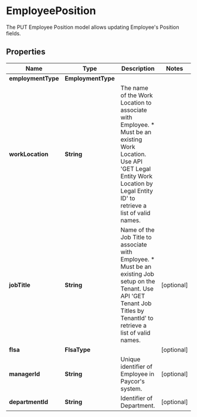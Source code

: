 

# EmployeePosition

The PUT Employee Position model allows updating Employee's Position fields.

## Properties

| Name | Type | Description | Notes |
|------------ | ------------- | ------------- | -------------|
|**employmentType** | **EmploymentType** |  |  |
|**workLocation** | **String** | The name of the Work Location to associate with Employee.  * Must be an existing Work Location. Use API &#39;GET Legal Entity Work Location by Legal Entity ID&#39; to retrieve a list of valid names.              |  |
|**jobTitle** | **String** | Name of the Job Title to associate with Employee.  * Must be an existing Job setup on the Tenant. Use API &#39;GET Tenant Job Titles by TenantId&#39; to retrieve a list of valid names.              |  [optional] |
|**flsa** | **FlsaType** |  |  [optional] |
|**managerId** | **String** | Unique identifier of Employee in Paycor&#39;s system.  |  [optional] |
|**departmentId** | **String** | Identifier of Department.              |  [optional] |



